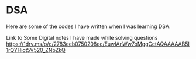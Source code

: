 # DSA
Here are some of the codes I have written when I was learning DSA.


Link to Some Digital notes I have made while solving questions
https://1drv.ms/o/c/2783eeb0750208ec/EuwIAnWw7oMggCctAQAAAAAB5I1rQYHiot5V520_ZNbZkQ
